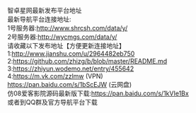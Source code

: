 智卓星网最新发布平台地址
<br>最新导航平台连接地址:<br>1号服务器:http://www.shrcsh.com/data/y/<br>2号服务器:http://wycmgs.com/data/y/
<br>请收藏以下发布地址【方便更新连接地址】<br>
1:http://www.jianshu.com/u/2964482eb750
<br>2:https://github.com/zhizg/b/blob/master/README.md
<br>3:https://zhiyun.wodemo.net/entry/455642
<br>4:https://m.vk.com/zzlmw (VPN)
<br>https://pan.baidu.com/s/1bScEJW (云网盘)
<br>仿08爱客影院源码最新版下载:https://pan.baidu.com/s/1kVIe1Bx
<br>或者到QQ群及官方导航平台下载
